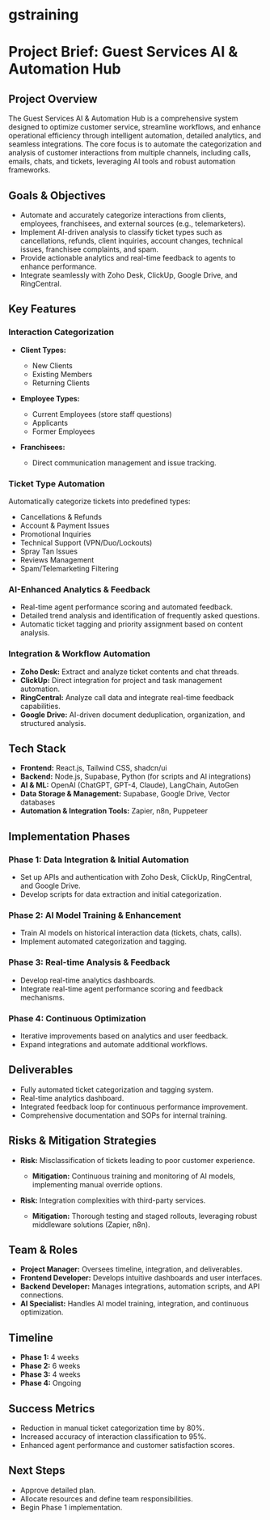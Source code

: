 # gstraining

# Project Brief: Guest Services AI & Automation Hub

## Project Overview

The Guest Services AI & Automation Hub is a comprehensive system designed to optimize customer service, streamline workflows, and enhance operational efficiency through intelligent automation, detailed analytics, and seamless integrations. The core focus is to automate the categorization and analysis of customer interactions from multiple channels, including calls, emails, chats, and tickets, leveraging AI tools and robust automation frameworks.

## Goals & Objectives

* Automate and accurately categorize interactions from clients, employees, franchisees, and external sources (e.g., telemarketers).
* Implement AI-driven analysis to classify ticket types such as cancellations, refunds, client inquiries, account changes, technical issues, franchisee complaints, and spam.
* Provide actionable analytics and real-time feedback to agents to enhance performance.
* Integrate seamlessly with Zoho Desk, ClickUp, Google Drive, and RingCentral.

## Key Features

### Interaction Categorization

* **Client Types:**

  * New Clients
  * Existing Members
  * Returning Clients

* **Employee Types:**

  * Current Employees (store staff questions)
  * Applicants
  * Former Employees

* **Franchisees:**

  * Direct communication management and issue tracking.

### Ticket Type Automation

Automatically categorize tickets into predefined types:

* Cancellations & Refunds
* Account & Payment Issues
* Promotional Inquiries
* Technical Support (VPN/Duo/Lockouts)
* Spray Tan Issues
* Reviews Management
* Spam/Telemarketing Filtering

### AI-Enhanced Analytics & Feedback

* Real-time agent performance scoring and automated feedback.
* Detailed trend analysis and identification of frequently asked questions.
* Automatic ticket tagging and priority assignment based on content analysis.

### Integration & Workflow Automation

* **Zoho Desk:** Extract and analyze ticket contents and chat threads.
* **ClickUp:** Direct integration for project and task management automation.
* **RingCentral:** Analyze call data and integrate real-time feedback capabilities.
* **Google Drive:** AI-driven document deduplication, organization, and structured analysis.

## Tech Stack

* **Frontend:** React.js, Tailwind CSS, shadcn/ui
* **Backend:** Node.js, Supabase, Python (for scripts and AI integrations)
* **AI & ML:** OpenAI (ChatGPT, GPT-4, Claude), LangChain, AutoGen
* **Data Storage & Management:** Supabase, Google Drive, Vector databases
* **Automation & Integration Tools:** Zapier, n8n, Puppeteer

## Implementation Phases

### Phase 1: Data Integration & Initial Automation

* Set up APIs and authentication with Zoho Desk, ClickUp, RingCentral, and Google Drive.
* Develop scripts for data extraction and initial categorization.

### Phase 2: AI Model Training & Enhancement

* Train AI models on historical interaction data (tickets, chats, calls).
* Implement automated categorization and tagging.

### Phase 3: Real-time Analysis & Feedback

* Develop real-time analytics dashboards.
* Integrate real-time agent performance scoring and feedback mechanisms.

### Phase 4: Continuous Optimization

* Iterative improvements based on analytics and user feedback.
* Expand integrations and automate additional workflows.

## Deliverables

* Fully automated ticket categorization and tagging system.
* Real-time analytics dashboard.
* Integrated feedback loop for continuous performance improvement.
* Comprehensive documentation and SOPs for internal training.

## Risks & Mitigation Strategies

* **Risk:** Misclassification of tickets leading to poor customer experience.

  * **Mitigation:** Continuous training and monitoring of AI models, implementing manual override options.

* **Risk:** Integration complexities with third-party services.

  * **Mitigation:** Thorough testing and staged rollouts, leveraging robust middleware solutions (Zapier, n8n).

## Team & Roles

* **Project Manager:** Oversees timeline, integration, and deliverables.
* **Frontend Developer:** Develops intuitive dashboards and user interfaces.
* **Backend Developer:** Manages integrations, automation scripts, and API connections.
* **AI Specialist:** Handles AI model training, integration, and continuous optimization.

## Timeline

* **Phase 1:** 4 weeks
* **Phase 2:** 6 weeks
* **Phase 3:** 4 weeks
* **Phase 4:** Ongoing

## Success Metrics

* Reduction in manual ticket categorization time by 80%.
* Increased accuracy of interaction classification to 95%.
* Enhanced agent performance and customer satisfaction scores.

## Next Steps

* Approve detailed plan.
* Allocate resources and define team responsibilities.
* Begin Phase 1 implementation.
